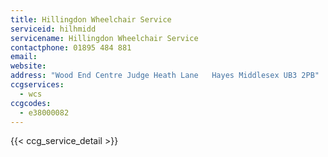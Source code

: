 ```yaml
---
title: Hillingdon Wheelchair Service
serviceid: hilhmidd
servicename: Hillingdon Wheelchair Service
contactphone: 01895 484 881
email: 
website: 
address: "Wood End Centre Judge Heath Lane   Hayes Middlesex UB3 2PB"
ccgservices:
  - wcs
ccgcodes:
  - e38000082
---
```


{{< ccg_service_detail >}}
